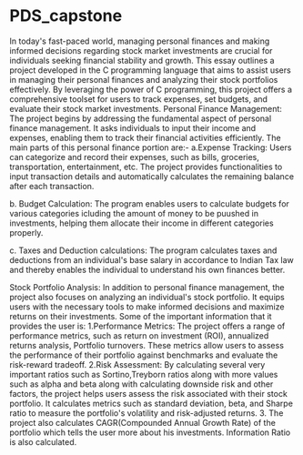 # PDS_capstone
In today's fast-paced world, managing personal finances and making informed decisions regarding stock market investments are crucial for individuals seeking financial stability and growth. This essay outlines a project developed in the C programming language that aims to assist users in managing their personal finances and analyzing their stock portfolios effectively. By leveraging the power of C programming, this project offers a comprehensive toolset for users to track expenses, set budgets, and evaluate their stock market investments.
Personal Finance Management:
The project begins by addressing the fundamental aspect of personal finance management. It asks individuals to input their income and expenses, enabling them to track their financial activities efficiently. 
The main parts of this personal finance portion are:-
a.Expense Tracking: Users can categorize and record their expenses, such as bills, groceries, transportation, entertainment, etc. The project provides functionalities to input transaction details and automatically calculates the remaining balance after each transaction.

b. Budget Calculation: The program enables users to calculate budgets for various categories icluding the amount of money to be puushed in investments, helping them allocate their income in different categories properly.

c. Taxes and Deduction calculations: The program calculates taxes and deductions from an individual's base salary in accordance to Indian Tax law and thereby enables the individual to understand his own finances better.

Stock Portfolio Analysis:
In addition to personal finance management, the project also focuses on analyzing an individual's stock portfolio. It equips users with the necessary tools to make informed decisions and maximize returns on their investments.
Some of the important information that it provides the user is:
1.Performance Metrics: The project offers a range of performance metrics, such as return on investment (ROI), annualized returns analysis, Portfolio turnovers. These metrics allow users to assess the performance of their portfolio against benchmarks and evaluate the risk-reward tradeoff.
2.Risk Assessment: By calculating several very important ratios such as Sortino,Treyborn ratios along with more values such as alpha and beta along with calculating downside risk and other factors, the project helps users assess the risk associated with their stock portfolio. It calculates metrics such as standard deviation, beta, and Sharpe ratio to measure the portfolio's volatility and risk-adjusted returns.
3. The project also calculates CAGR(Compounded Annual Growth Rate) of the portfolio which tells the user more about his investments. Information Ratio is also calculated.
